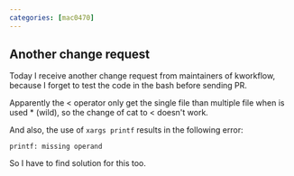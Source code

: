 ```yaml
---
categories: [mac0470]
---
```


## Another change request

Today I receive another change request from maintainers of kworkflow, because I forget to test the code in the bash before sending PR.

Apparently the < operator only get the single file than multiple file when is used * (wild), so the change of cat to < doesn't work.

And also, the use of ```xargs printf``` results in the following error:
```
printf: missing operand
```
So I have to find solution for this too.
